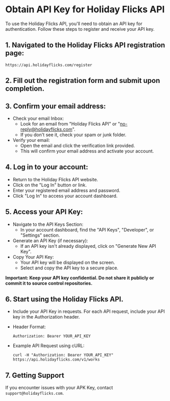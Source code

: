 # Obtain API Key for Holiday Flicks API

To use the Holiday Flicks API, you'll need to obtain an API key for authentication. Follow these steps to register and receive your API key.

## 1. Navigated to the Holiday Flicks API registration page:

```shell
https://api.holidayflicks.com/register
```

## 2. Fill out the registration form and submit upon completion.

## 3. Confirm your email address:

* Check your email Inbox:
  * Look for an email from "Holiday Flicks API" or "no-reply@holidayflicks.com".
  * If you don't see it, check your spam or junk folder.
* Verify your email:
  * Open the email and click the verification link provided.
  * This will confirm your email address and activate your account.

## 4. Log in to your account:

* Return to the Holiday Flicks API website.
* Click on the "Log In" button or link.
* Enter your registered email address and password.
* Click "Log In" to access your account dashboard.

## 5. Access your API Key:

* Navigate to the API Keys Section:
  * In your account dashboard, find the "API Keys", "Developer", or "Settings" section.
* Generate an API Key (if necessary):
  * If an API key isn't already displayed, click on "Generate New API Key".
* Copy Your API Key:
  * Your API key will be displayed on the screen.
  * Select and copy the API key to a secure place.

**Important: Keep your API key confidential. Do not share it publicly or commit it to source control repositories.**

## 6. Start using the Holiday Flicks API.

* Include your API Key in requests. For each API request, include your API key in the Authorization header.
* Header Format:

    ```shell
    Authorization: Bearer YOUR_API_KEY
    ```
* Example API Request using cURL:
    ```shell
    curl -H "Authorization: Bearer YOUR_API_KEY" https://api.holidayflicks.com/v1/works
    ```

## 7. Getting Support

If you encounter issues with your APK Key, contact `support@holidayflicks.com`.